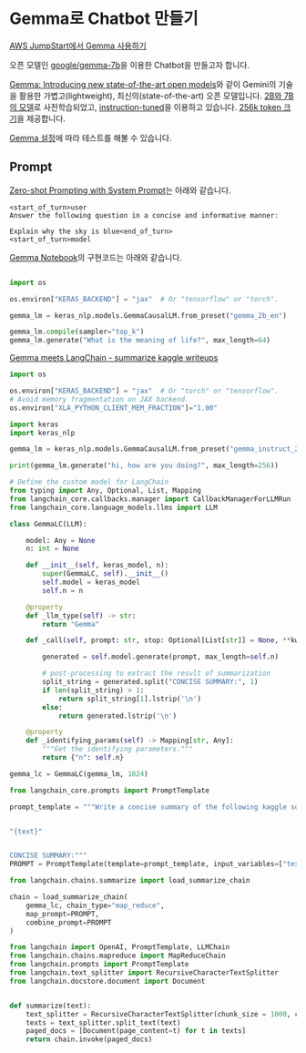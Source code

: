 # Gemma로 Chatbot 만들기

[AWS JumpStart에서 Gemma 사용하기](https://aws.amazon.com/ko/blogs/machine-learning/gemma-is-now-available-in-amazon-sagemaker-jumpstart/)



오픈 모델인 [google/gemma-7b](https://huggingface.co/google/gemma-7b)을 이용한 Chatbot을 만들고자 합니다.

[Gemma: Introducing new state-of-the-art open models](https://blog.google/technology/developers/gemma-open-models/)와 같이 Gemini의 기술을 활용한 가볍고(lightweight), 최신의(state-of-the-art) 오픈 모델입니다. [2B와 7B의 모델](https://www.kaggle.com/models/google/gemma)로 사전학습되었고, [instruction-tuned](https://storage.googleapis.com/deepmind-media/gemma/gemma-report.pdf)을 이용하고 있습니다. [256k token 크기](https://www.promptingguide.ai/models/gemma)을 제공합니다.

[Gemma 설정](https://ai.google.dev/gemma/docs/setup?hl=ko)에 따라 테스트를 해볼 수 있습니다. 

## Prompt

[Zero-shot Prompting with System Prompt](https://www.promptingguide.ai/models/gemma)는 아래와 같습니다.

```text
<start_of_turn>user
Answer the following question in a concise and informative manner:
 
Explain why the sky is blue<end_of_turn>
<start_of_turn>model
```

[Gemma Notebook](https://github.com/google/generative-ai-docs/blob/main/site/en/gemma/docs/get_started.ipynb)의 구현코드는 아래와 같습니다.

```python

import os

os.environ["KERAS_BACKEND"] = "jax"  # Or "tensorflow" or "torch".

gemma_lm = keras_nlp.models.GemmaCausalLM.from_preset("gemma_2b_en")

gemma_lm.compile(sampler="top_k")
gemma_lm.generate("What is the meaning of life?", max_length=64)
```

[Gemma meets LangChain - summarize kaggle writeups](https://www.kaggle.com/code/toshik/gemma-meets-langchain-summarize-kaggle-writeups)

```python
import os

os.environ["KERAS_BACKEND"] = "jax"  # Or "torch" or "tensorflow".
# Avoid memory fragmentation on JAX backend.
os.environ["XLA_PYTHON_CLIENT_MEM_FRACTION"]="1.00"

import keras
import keras_nlp

gemma_lm = keras_nlp.models.GemmaCausalLM.from_preset("gemma_instruct_2b_en")

print(gemma_lm.generate("hi, how are you doing?", max_length=256))

# Define the custom model for LangChain
from typing import Any, Optional, List, Mapping
from langchain_core.callbacks.manager import CallbackManagerForLLMRun
from langchain_core.language_models.llms import LLM

class GemmaLC(LLM):

    model: Any = None
    n: int = None

    def __init__(self, keras_model, n):
        super(GemmaLC, self).__init__()
        self.model = keras_model
        self.n = n

    @property
    def _llm_type(self) -> str:
        return "Gemma"

    def _call(self, prompt: str, stop: Optional[List[str]] = None, **kwargs) -> str:

        generated = self.model.generate(prompt, max_length=self.n)

        # post-processing to extract the result of summarization
        split_string = generated.split("CONCISE SUMMARY:", 1)
        if len(split_string) > 1:            
            return split_string[1].lstrip('\n')
        else:
            return generated.lstrip('\n')

    @property
    def _identifying_params(self) -> Mapping[str, Any]:
        """Get the identifying parameters."""
        return {"n": self.n}

gemma_lc = GemmaLC(gemma_lm, 1024)

from langchain_core.prompts import PromptTemplate

prompt_template = """Write a concise summary of the following kaggle solution writeup:


"{text}"


CONCISE SUMMARY:"""
PROMPT = PromptTemplate(template=prompt_template, input_variables=["text"])

from langchain.chains.summarize import load_summarize_chain

chain = load_summarize_chain(
    gemma_lc, chain_type="map_reduce",
    map_prompt=PROMPT,
    combine_prompt=PROMPT
)

from langchain import OpenAI, PromptTemplate, LLMChain
from langchain.chains.mapreduce import MapReduceChain
from langchain.prompts import PromptTemplate
from langchain.text_splitter import RecursiveCharacterTextSplitter
from langchain.docstore.document import Document


def summarize(text):
    text_splitter = RecursiveCharacterTextSplitter(chunk_size = 1000, chunk_overlap=50)
    texts = text_splitter.split_text(text)
    paged_docs = [Document(page_content=t) for t in texts]
    return chain.invoke(paged_docs)
```
